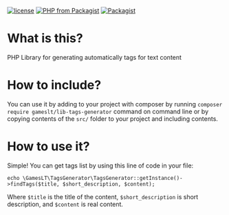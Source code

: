 [![license](https://img.shields.io/github/license/GamesLT/lib-tags-generator.svg)](license.txt) 
[![PHP from Packagist](https://img.shields.io/packagist/php-v/gameslt/lib-tags-generator.svg)](https://php.net)
[![Packagist](https://img.shields.io/packagist/v/gameslt/lib-tags-generator.svg)](https://packagist.org/packages/gameslt/lib-tags-generator)

# What is this?

PHP Library for generating automatically tags for text content

# How to include?

You can use it by adding to your project with composer by running `composer require gameslt/lib-tags-generator` command on command line or by copying contents of the `src/` folder to your project and including contents.

# How to use it?

Simple! You can get tags list by using this line of code in your file:
```php5
echo \GamesLT\TagsGenerator\TagsGenerator::getInstance()->findTags($title, $short_description, $content);
```

Where `$title` is the title of the content, `$short_description` is short description, and `$content` is real content.
